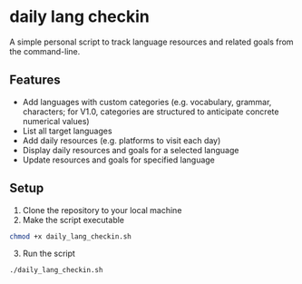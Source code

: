 # daily lang checkin
A simple personal script to track language resources and related goals from the command-line. 

## Features
- Add languages with custom categories (e.g. vocabulary, grammar, characters; for V1.0, categories are structured to anticipate concrete numerical values)
- List all target languages
- Add daily resources (e.g. platforms to visit each day)
- Display daily resources and goals for a selected language
- Update resources and goals for specified language

## Setup
1. Clone the repository to your local machine
2. Make the script executable
   
```sh
chmod +x daily_lang_checkin.sh
```

3. Run the script

```sh
./daily_lang_checkin.sh
```
